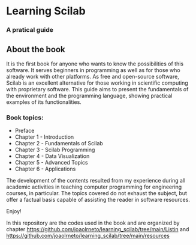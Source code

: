 # Learning Scilab
### A pratical guide

## About the book
It is the first book for anyone who wants to know the possibilities of this software. It serves beginners in programming as well as for those who already work with other platforms. As free and open-source software, Scilab is an excellent alternative for those working in scientific computing with proprietary software. This guide aims to present the fundamentals of the environment and the programming language, showing practical examples of its functionalities.


### Book topics:
- Preface
- Chapter 1 - Introduction
- Chapter 2 - Fundamentals of Scilab
- Chapter 3 - Scilab Programming
- Chapter 4 - Data Visualization
- Chapter 5 - Advanced Topics
- Chapter 6 - Applications

The development of the contents resulted from my experience during all academic activities in teaching computer programming for engineering courses, in particular. The topics covered do not exhaust the subject, but offer a factual basis capable of assisting the reader in software resources.

Enjoy!

In this repository are the codes used in the book and are organized by chapter https://github.com/joaolrneto/learning_scilab/tree/main/Listin and
https://github.com/joaolrneto/learning_scilab/tree/main/resources
 
